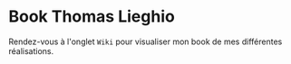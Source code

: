 # Book Thomas Lieghio

Rendez-vous à l'onglet ``Wiki`` pour visualiser mon book de mes différentes réalisations.